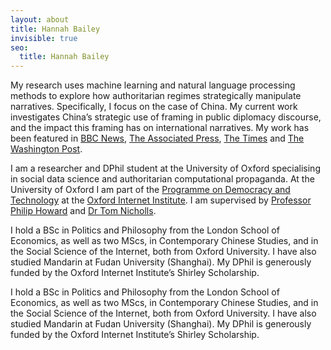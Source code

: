 ```yaml
---
layout: about
title: Hannah Bailey
invisible: true
seo:
  title: Hannah Bailey
---
```


My research uses machine learning and natural language processing methods to explore how authoritarian regimes strategically manipulate narratives. Specifically, I focus on the case of China. My current work investigates China’s strategic use of framing in public diplomacy discourse, and the impact this framing has on international narratives. My work has been featured in [BBC News](https://www.bbc.co.uk/news/world-asia-china-55666153), [The Associated Press](https://apnews.com/article/asia-pacific-china-europe-middle-east-government-and-politics-62b13895aa6665ae4d887dcc8d196dfc?utm_campaign=SocialFlow&ut), [The Times](https://www.thetimes.co.uk/article/china-state-tv-channel-cgtn-enlists-uk-student-influencers-dw9v5sbnc) and [The Washington Post](https://www.washingtonpost.com/politics/army-of-fake-fans-online-boosts-chinas-global-messaging/2021/05/11/e92a9c06-b20e-11eb-bc96-fdf55de43bef_story.html).

I am a researcher and DPhil student at the University of Oxford specialising in social data science and authoritarian computational propaganda. At the University of Oxford I am part of the [Programme on Democracy and Technology](https://demtech.oii.ox.ac.uk/) at the [Oxford Internet Institute](https://www.oii.ox.ac.uk/). I am supervised by [Professor Philip Howard](https://www.oii.ox.ac.uk/people/philip-howard/) and [Dr Tom Nicholls](https://www.liverpool.ac.uk/communication-and-media/staff/tom-nicholls/). 

I hold a BSc in Politics and Philosophy from the London School of Economics, as well as two MScs, in Contemporary Chinese Studies, and in the Social Science of the Internet, both from Oxford University. I have also studied Mandarin at Fudan University (Shanghai). My DPhil is generously funded by the Oxford Internet Institute’s Shirley Scholarship.

I hold a BSc in Politics and Philosophy from the London School of Economics, as well as two MScs, in Contemporary Chinese Studies, and in the Social Science of the Internet, both from Oxford University. I have also studied Mandarin at Fudan University (Shanghai). My DPhil is generously funded by the Oxford Internet Institute’s Shirley Scholarship.



